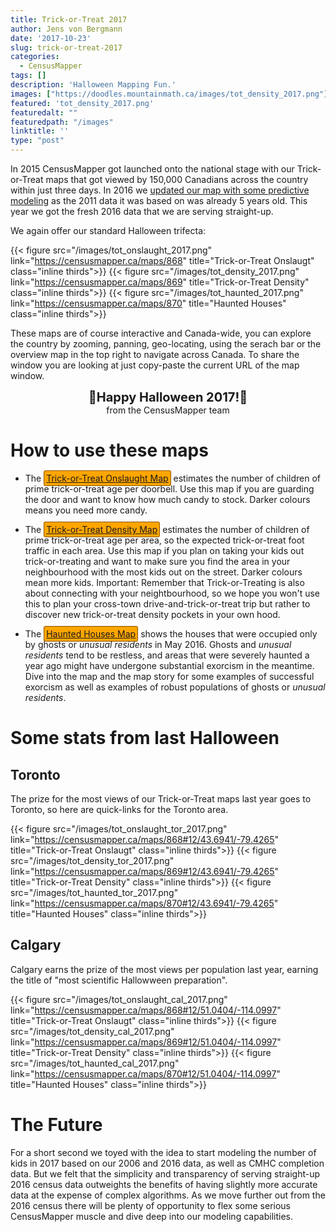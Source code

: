 ```yaml
---
title: Trick-or-Treat 2017
author: Jens von Bergmann
date: '2017-10-23'
slug: trick-or-treat-2017
categories:
  - CensusMapper
tags: []
description: 'Halloween Mapping Fun.'
images: ["https://doodles.mountainmath.ca/images/tot_density_2017.png"]
featured: 'tot_density_2017.png'
featuredalt: ""
featuredpath: "/images"
linktitle: ''
type: "post"
---
```


In 2015 CensusMapper got launched onto the national stage with our Trick-or-Treat maps that got viewed by 150,000 Canadians across the country within just three days. In 2016 we [updated our map with some predictive modeling](https://doodles.mountainmath.ca/blog/2016/10/21/trick-or-treat-2016/) as the 2011 data it was based on was already 5 years old. This year we got the fresh 2016 data that we are serving straight-up. 

We again offer our standard Halloween trifecta: 
 <style>
 .thirds{
  width:32%;
  margin:0;
 }
 .inline{
  display:inline-block;
 }
 </style>
 
 {{< figure src="/images/tot_onslaught_2017.png" link="https://censusmapper.ca/maps/868" title="Trick-or-Treat Onslaugt" class="inline thirds">}}
 {{< figure src="/images/tot_density_2017.png" link="https://censusmapper.ca/maps/869" title="Trick-or-Treat Density" class="inline thirds">}}
 {{< figure src="/images/tot_haunted_2017.png" link="https://censusmapper.ca/maps/870" title="Haunted Houses" class="inline thirds">}}
 
These maps are of course interactive and Canada-wide, you can explore the country by zooming, panning, geo-locating, using the serach bar or the overview map in the top right to navigate across Canada. To share the window you are looking at just copy-paste the current URL of the map window. 

<div style="font-size:20px;font-weight:bold;text-align:center;">🎃Happy Halloween 2017!🎃 </div>
<div style="text-align:center;margin-bottom:15px;">from the CensusMapper team</div>

# How to use these maps

<style>
a.halloween{
  background:#FFA500;
  border:1px solid #885500;
  border-radius:3px;
  padding:3px;
}
a.halloween:hover{
  background:#cc9500!important;
  color:black!important;
}
a.halloween:hover:before{
  background:#cc9500!important;
  color:black!important;
}
</style>

* The <a class='halloween' href="https://censusmapper.ca/maps/868" target="_blank">Trick-or-Treat Onslaught Map</a> estimates the number of children of prime trick-or-treat age per doorbell. Use this map if you are guarding the door
and want to know how much candy to stock. Darker colours means you need more candy.

* The <a class='halloween' href="https://censusmapper.ca/maps/869" target="_blank">Trick-or-Treat Density Map</a> estimates the number of children of prime trick-or-treat age per area, so the expected trick-or-treat foot traffic
in each area. Use this map if you plan on taking your kids out trick-or-treating and want to make sure you find the area
in your neighbourhood with the most kids out on the street. Darker colours mean more kids. <bf>Important:</bf> Remember that Trick-or-Treating is also about connecting with your neightbourhood, so we hope you won't use this to plan your cross-town drive-and-trick-or-treat trip but rather to discover new trick-or-treat density pockets in your own hood.

* The <a class='halloween' href="https://censusmapper.ca/maps/870" target="_blank">Haunted Houses Map</a> shows
the houses that were occupied only by ghosts or *unusual residents* in May 2016. Ghosts and *unusual residents* tend
to be restless, and areas that were severely haunted a year ago might have undergone substantial exorcism in the meantime. Dive into the map and the map story for some examples of successful exorcism as well as examples of robust populations of ghosts or *unusual residents*.

# Some stats from last Halloween
## Toronto
The prize for the most views of our Trick-or-Treat maps last year goes to Toronto, so here are quick-links for the Toronto area.

{{< figure src="/images/tot_onslaught_tor_2017.png" link="https://censusmapper.ca/maps/868#12/43.6941/-79.4265" title="Trick-or-Treat Onslaugt" class="inline thirds">}}
 {{< figure src="/images/tot_density_tor_2017.png" link="https://censusmapper.ca/maps/869#12/43.6941/-79.4265" title="Trick-or-Treat Density" class="inline thirds">}}
 {{< figure src="/images/tot_haunted_tor_2017.png" link="https://censusmapper.ca/maps/870#12/43.6941/-79.4265" title="Haunted Houses" class="inline thirds">}}

## Calgary
Calgary earns the prize of the most views per population last year, earning the title of "most scientific Hallowween preparation".

{{< figure src="/images/tot_onslaught_cal_2017.png" link="https://censusmapper.ca/maps/868#12/51.0404/-114.0997" title="Trick-or-Treat Onslaugt" class="inline thirds">}}
 {{< figure src="/images/tot_density_cal_2017.png" link="https://censusmapper.ca/maps/869#12/51.0404/-114.0997" title="Trick-or-Treat Density" class="inline thirds">}}
 {{< figure src="/images/tot_haunted_cal_2017.png" link="https://censusmapper.ca/maps/870#12/51.0404/-114.0997" title="Haunted Houses" class="inline thirds">}}


# The Future
For a short second we toyed with the idea to start modeling the number of kids in 2017 based on our 2006 and 2016 data, as well as CMHC completion data. But we felt that the simplicity and transparency of serving straight-up 2016 census data outweights the benefits of having slightly more accurate data at the expense of complex algorithms. As we move further out from the 2016 census there will be plenty of opportunity to flex some serious CensusMapper muscle and dive deep into our modeling capabilities.
